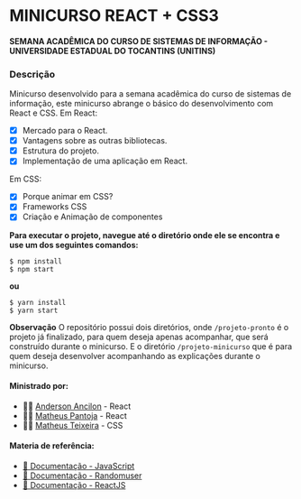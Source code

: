 # MINICURSO REACT + CSS3
#### SEMANA ACADÊMICA DO CURSO DE SISTEMAS DE INFORMAÇÃO - UNIVERSIDADE ESTADUAL DO TOCANTINS (UNITINS)

### Descrição
Minicurso desenvolvido para a semana acadêmica do curso de sistemas de informação, este minicurso abrange o básico do desenvolvimento com React e CSS. 
Em React:
- [x] Mercado para o React.
- [x] Vantagens sobre as outras bibliotecas.
- [x] Estrutura do projeto.
- [x] Implementação de uma aplicação em React.

Em CSS:
- [x] Porque animar em CSS?
- [x] Frameworks CSS
- [x] Criação e Animação de componentes

__Para executar o projeto, navegue até o diretório onde ele se encontra e use um dos seguintes comandos:__
``` 
$ npm install
$ npm start
```
__ou__
``` 
$ yarn install
$ yarn start
```

__Observação__
O repositório possui dois diretórios, onde `/projeto-pronto` é o projeto já finalizado, para quem deseja apenas acompanhar, que será construído durante o minicurso. E o diretório `/projeto-minicurso` que é para quem deseja desenvolver acompanhando as explicações durante o minicurso. 

#### Ministrado por:
* 👨‍💻 [Anderson Ancilon](https://www.linkedin.com/in/anderson-ancilon/) - React
* 👨‍💻 [Matheus Pantoja](https://www.linkedin.com/in/matheus-pantoja-filgueira/) - React
* 👨‍💻 [Matheus Teixeira](https://www.linkedin.com/in/matheus-t-s-abella-680576b3/) - CSS

#### Materia de referência: 
- [📙 Documentação - JavaScript](https://developer.mozilla.org/pt-BR/docs/Web/JavaScript/Reference)
- [📒 Documentação - Randomuser](https://randomuser.me/documentation)
- [📘 Documentação - ReactJS](https://reactjs.org/docs/getting-started.html)